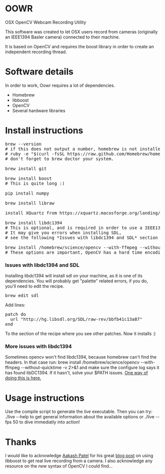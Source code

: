 OOWR
====

OSX OpenCV Webcam Recording Utility

This software was created to let OSX users record from cameras (originally an IEEE1394 Basler camera) connected to their machine.

It is based on OpenCV and requires the boost library in order to create an independent recording thread.

# Software details
In order to work, Oowr requires a lot of dependencies.
- Homebrew
- libboost
- OpenCV
- Several hardware libraries

# Install instructions
<pre>
brew --version
# if this does not output a number, homebrew is not installed and you must run
# ruby -e "$(curl -fsSL https://raw.github.com/Homebrew/homebrew/go/install)"
# don't forget to brew doctor your system.

brew install git

brew install boost
# This is quite long :)

pip install numpy

brew install libraw

install XQuartz from https://xquartz.macosforge.org/landing/

brew install libdc1394
# This is optional, and is required in order to use a IEEE1394 camera (a.k.a. any firewire camera).
# It may give you errors when installing SDL,
# see the following *Issues with libdc1394 and SDL* section in this readme

brew install /homebrew/science/opencv --with-ffmpeg --without-quicktime
# These options are important, OpenCV has a hard time encoding and writing your videos otherwise.</pre>


### Issues with libdc1394 and SDL
Installing libdc1394 will install sdl on your machine, as it is one of its dependencies. You will probably get "palette" related errors, if you do, you'll need to edit the recipe.
<pre>brew edit sdl</pre>
Add lines:
<pre>patch do
  url "http://hg.libsdl.org/SDL/raw-rev/bbfb41c13a87"
end</pre>

To the section of the recipe where you see other patches.
Now it installs :)

### More issues with libdc1394
Sometimes opencv won't find libdc1394, because homebrew can't find the headers. In that case run:
brew install /homebrew/science/opencv --with-ffmpeg --without-quicktime -v 2>&1
and make sure the configure log says it has found libDC1394. If it hasn't, solve your $PATH issues. [One way of doing this is here.](https://github.com/bpinto/oh-my-fish)

# Usage instructions
Use the compile script to generate the *live* executable. Then you can try:
./live --help
to get general information about the available options or
./live --fps 50
to dive immediatly into action!

# Thanks
I would like to acknowledge [Aakash Patel](http://aaka.sh/patel/) for his great [blog post](http://aaka.sh/patel/2013/06/28/live-video-webcam-recording-with-opencv/) on using libboost to get real live recording from a camera. I also acknowledge any resource on the *new* syntax of OpenCV I could find...
